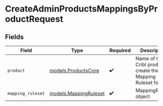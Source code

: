# CreateAdminProductsMappingsByProductRequest


## Fields

| Field                                                       | Type                                                        | Required                                                    | Description                                                 |
| ----------------------------------------------------------- | ----------------------------------------------------------- | ----------------------------------------------------------- | ----------------------------------------------------------- |
| `product`                                                   | [models.ProductsCore](../models/productscore.md)            | :heavy_check_mark:                                          | Name of the Cribl product to create the Mapping Ruleset for |
| `mapping_ruleset`                                           | [models.MappingRuleset](../models/mappingruleset.md)        | :heavy_check_mark:                                          | MappingRuleset object                                       |